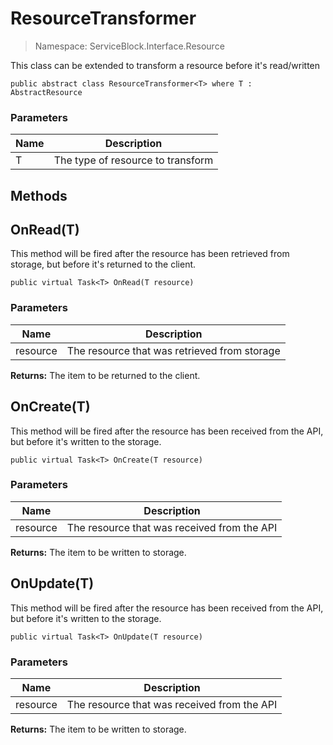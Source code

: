 ResourceTransformer
======
> Namespace: ServiceBlock.Interface.Resource

This class can be extended to transform a resource before it's read/written

```
public abstract class ResourceTransformer<T> where T : AbstractResource
```

### Parameters

Name | Description
--- | ---
T | The type of resource to transform


## Methods

OnRead(T)
------
This method will be fired after the resource has been retrieved from storage, but before it's returned to the client.

```
public virtual Task<T> OnRead(T resource)
```

### Parameters

Name | Description
--- | ---
resource | The resource that was retrieved from storage

**Returns:** The item to be returned to the client.


OnCreate(T)
------
This method will be fired after the resource has been received from the API, but before it's written to the storage.

```
public virtual Task<T> OnCreate(T resource)
```

### Parameters

Name | Description
--- | ---
resource | The resource that was received from the API

**Returns:** The item to be written to storage.


OnUpdate(T)
------
This method will be fired after the resource has been received from the API, but before it's written to the storage.

```
public virtual Task<T> OnUpdate(T resource)
```

### Parameters

Name | Description
--- | ---
resource | The resource that was received from the API

**Returns:** The item to be written to storage.


